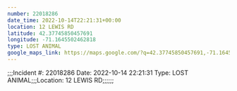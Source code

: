 ```yaml
---
number: 22018286
date_time: 2022-10-14T22:21:31+00:00
location: 12 LEWIS RD
latitude: 42.37745850457691
longitude: -71.1645502462818
type: LOST ANIMAL
google_maps_link: https://maps.google.com/?q=42.37745850457691,-71.1645502462818
---
```


;;;Incident #: 22018286  Date: 2022-10-14 22:21:31   Type: LOST ANIMAL;;;Location: 12 LEWIS RD;;;;;;
